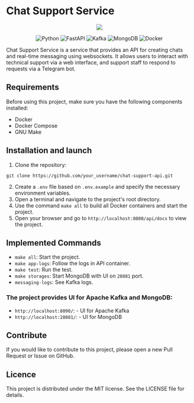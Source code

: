 # Chat Support Service

<div align="center">
<img src="https://i.postimg.cc/D0MBgjj0/Community-Cover.png">

![Python](https://img.shields.io/badge/-Python-070404?style=for-the-badge&logo=python)
![FastAPI](https://img.shields.io/badge/-Fastapi-070404?style=for-the-badge&logo=fastapi)
![Kafka](https://img.shields.io/badge/-Apachekafka-070404?style=for-the-badge&logo=apachekafka)
![MongoDB](https://img.shields.io/badge/-MongoDB-070404?style=for-the-badge&logo=mongodb)
![Docker](https://img.shields.io/badge/-Docker-070404?style=for-the-badge&logo=docker)
</div>
Chat Support Service is a service that provides an API for creating chats and real-time messaging using websockets. It allows users to interact with technical support via a web interface, and support staff to respond to requests via a Telegram bot.

## Requirements

Before using this project, make sure you have the following components installed:

- Docker
- Docker Compose
- GNU Make

## Installation and launch

1. Clone the repository:

```bush
git clone https://github.com/your_username/chat-support-api.git
```

2. Create a `.env` file based on `.env.example` and specify the necessary environment variables. 
3. Open a terminal and navigate to the project's root directory.
4. Use the command `make all` to build all Docker containers and start the project.
5. Open your browser and go to `http://localhost:8000/api/docs` to view the project.

## Implemented Commands

- `make all`: Start the project.
- `make app-logs`: Follow the logs in API container.
- `make test`: Run the test.
- `make storages`: Start MongoDB with UI on `28081` port.
- `messaging-logs`: See Kafka logs.

### The project provides UI for Apache Kafka and MongoDB:
- `http://localhost:8090/`: - UI for Apache Kafka
- `http://localhost:28081/`: - UI for MongoDB


## Contribute

If you would like to contribute to this project, please open a new Pull Request or Issue on GitHub.

## Licence

This project is distributed under the MIT license. See the LICENSE file for details.